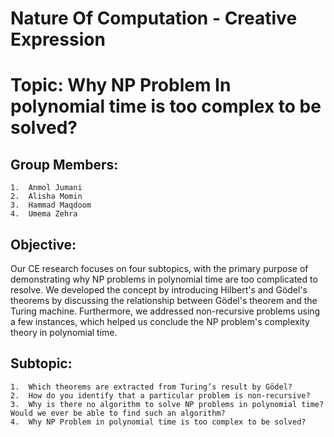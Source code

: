# Nature Of Computation - Creative Expression
# Topic: Why NP Problem In polynomial time is too complex to be solved?
## Group Members:
    1.	Anmol Jumani
    2.	Alisha Momin
    3.	Hammad Maqdoom 
    4.	Umema Zehra
## Objective: 
Our CE research focuses on four subtopics, with the primary purpose of demonstrating why NP problems in polynomial time are too complicated to resolve. We developed the concept by introducing Hilbert's and Gödel's theorems by discussing the relationship between Gödel's theorem and the Turing machine. Furthermore, we addressed non-recursive problems using a few instances, which helped us conclude the NP problem's complexity theory in polynomial time.
## Subtopic: 
    1.	Which theorems are extracted from Turing’s result by Gödel?
    2.	How do you identify that a particular problem is non-recursive?
    3.	Why is there no algorithm to solve NP problems in polynomial time? Would we ever be able to find such an algorithm?
    4.	Why NP Problem in polynomial time is too complex to be solved?
